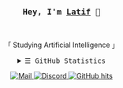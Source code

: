 <h3 align="center">
    <samp>Hey, I'm 
        <b>
            <a rel="nofollow noopener noreferrer" target="_blank" href="https://latif.dev/">Latif</a>
        </b>
        👋
    </samp>
</h3>
<br>
<p align="center">
    「 Studying Artificial Intelligence 」<br>
</p>
<details align="center">
    <summary>
        <samp>&#9776; GitHub Statistics</samp>
    </summary>
    <p align="center">
        <br>
        <a href="https://github.com/latifil?tab=repositories" target="_blank">
            <img alt="Code" src="https://img.shields.io/badge/-code-000000?style=flat-square&logoColor=white">
        </a>
        <!-- <a href="https://github.com/latifil?tab=repositories&language=html" target="_blank">
            <img alt="HTML" src="https://img.shields.io/badge/-HTML5-E34F26?style=flat-square&logo=HTML5&logoColor=white">
        </a> -->
        <a href="https://github.com/latifil?tab=repositories&language=scss" target="_blank">
            <img alt="Sass" src="https://img.shields.io/badge/-Sass-CC6699?style=flat-square&logo=sass&logoColor=white">
        </a>
        <a href="https://github.com/latifil?tab=repositories&language=javascript" target="_blank">
            <img alt="JavaScript" src="https://img.shields.io/badge/-JavaScript-F7DF1E?style=flat-square&logo=Javascript&logoColor=white">
        </a>
        <a href="https://github.com/latifil?tab=repositories&language=typescript" target="_blank">
            <img alt="TypeScript" src="https://img.shields.io/badge/-TypeScript-3178C6?style=flat-square&logo=typescript&logoColor=white">
        </a>
        <!-- <a href="https://github.com/latifil?tab=repositories&language=python" target="_blank">
            <img alt="Python" src="https://img.shields.io/badge/-Python-3776AB?style=flat-square&logo=Python&logoColor=white">
        </a> -->
        <br>
        <p align="center">
            <a>
                <img width="61%" src="https://raw.githubusercontent.com/latifil/summary-cards/master/profile-summary-card-output/github_dark/0-profile-details.svg">
            </a>
            <br>
            <a>
                <img width="30%" src="https://raw.githubusercontent.com/latifil/summary-cards/master/profile-summary-card-output/github_dark/3-stats.svg">
            </a>
            <a>
                <img width="30%" src="https://raw.githubusercontent.com/latifil/summary-cards/master/profile-summary-card-output/github_dark/1-repos-per-language.svg">
            </a>
        </p>
    </p>
</details>
<!-- <h3 align="center">
    What are my hobbies?
</h3>
<p align="center">
    - 🏋️ I'm very into powerlifting!<br>
    - 🎸 I love listening to music, here are some of my favorite artists right now:
</p> -->
<p align="center">
        <a href="mailto:contact@latif.dev" target="_blank">
            <img alt="Mail" src="https://img.shields.io/badge/-contact@latif.dev-EA4335?style=flat-square&logo=gmail&logoColor=white">
        </a>
        <a href="https://discord.gg/" target="_blank">
            <img alt="Discord" src="https://img.shields.io/badge/-latifil-5865F2?style=flat-square&logo=discord&logoColor=white">
        </a>
        <a href="https://github.com/latifil/latifil" target="_blank">
            <img alt="GitHub hits" src="https://img.shields.io/github/last-commit/latifil/latifil?label=profile%20updated&style=flat-square">
        </a>
</p>

